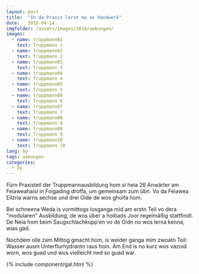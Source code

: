 ```yaml
---
layout: post
title:  "In da Praxis lernt ma as Handwerk"
date:   2018-04-14
imgfolder: /assets/images/2018/uebungen/
images:
  - name: truppmann01
    text: Truppmann 1
  - name: truppmann02
    text: Truppmann 2
  - name: truppmann03
    text: Truppmann 3
  - name: truppmann04
    text: Truppmann 4
  - name: truppmann05
    text: Truppmann 5
  - name: truppmann06
    text: Truppmann 6
  - name: truppmann07
    text: Truppmann 7
  - name: truppmann08
    text: Truppmann 8
  - name: truppmann09
    text: Truppmann 9
  - name: truppmann10
    text: Truppmann 10
lang: by
tags: uebungen
categories:
  - by
---
```


Fürn Praxisteil der Truppmannausbildung hom si heia 26 Anwärter am Feiaweahaisl in Foigading droffa, um gemeinsam zum übn. Vo da Feiawea Eilzria warns sechse und drei Oide de wos ghoifa hom.

Bei schneena Weda is vormittogs losganga mid am erstn Teil vo dera "modularen" Ausbildung, de wos über a hoibads Joor regelmäßig stattfindt. De Neia hom beim Saugschlachkupp'en vo de Oidn no wos lerna kenna, wias gäd.

Nochdem olle zam Mittog gmacht hom, is weider ganga mim zwoatn Teil: Wasser ausm Unterflurhydrantn raus hoin. Am End is no kurz wos vazoid worn, wos guad und wos vielleicht ned so guad war.

{% include component/gal.html %}
